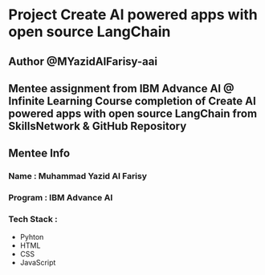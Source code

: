 # Project Create AI powered apps with open source LangChain

## Author @MYazidAlFarisy-aai

## Mentee assignment from IBM Advance AI @ Infinite Learning Course completion of Create AI powered apps with open source LangChain from SkillsNetwork & GitHub Repository

## Mentee Info

### Name : Muhammad Yazid Al Farisy
### Program : IBM Advance AI
### Tech Stack :
- Pyhton
- HTML
- CSS
- JavaScript
